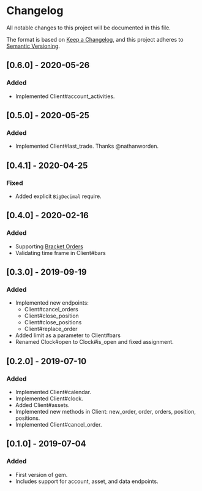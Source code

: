 # Changelog
All notable changes to this project will be documented in this file.

The format is based on [Keep a Changelog](https://keepachangelog.com/en/1.0.0/),
and this project adheres to [Semantic Versioning](https://semver.org/spec/v2.0.0.html).

## [0.6.0] - 2020-05-26
### Added
- Implemented Client#account_activities.

## [0.5.0] - 2020-05-25
### Added
- Implemented Client#last_trade. Thanks @nathanworden.

## [0.4.1] - 2020-04-25
### Fixed
- Added explicit `BigDecimal` require.

## [0.4.0] - 2020-02-16
### Added
- Supporting [Bracket Orders](https://docs.alpaca.markets/trading-on-alpaca/orders/#bracket-orders)
- Validating time frame in Client#bars

## [0.3.0] - 2019-09-19
### Added
- Implemented new endpoints:
  * Client#cancel_orders
  * Client#close_position
  * Client#close_positions
  * Client#replace_order
- Added limit as a parameter to Client#bars
- Renamed Clock#open to Clock#is_open and fixed assignment.

## [0.2.0] - 2019-07-10
### Added
- Implemented Client#calendar.
- Implemented Client#clock.
- Added Client#assets.
- Implemented new methods in Client: new_order, order, orders, position, positions.
- Implemented Client#cancel_order.

## [0.1.0] - 2019-07-04
### Added
- First version of gem.
- Includes support for account, asset, and data endpoints.

